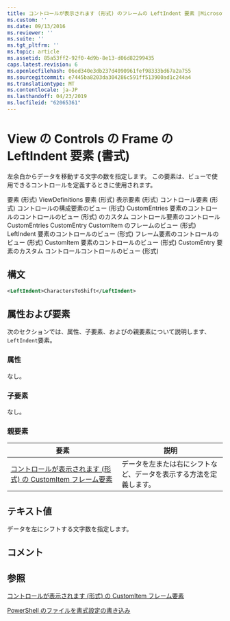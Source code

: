 ```yaml
---
title: コントロールが表示されます (形式) のフレームの LeftIndent 要素 |Microsoft Docs
ms.custom: ''
ms.date: 09/13/2016
ms.reviewer: ''
ms.suite: ''
ms.tgt_pltfrm: ''
ms.topic: article
ms.assetid: 85a53ff2-92f0-4d9b-8e13-d06d82299435
caps.latest.revision: 6
ms.openlocfilehash: 06ed340e3db237d4090961fef98333bd67a2a755
ms.sourcegitcommit: e7445ba8203da304286c591ff513900ad1c244a4
ms.translationtype: MT
ms.contentlocale: ja-JP
ms.lasthandoff: 04/23/2019
ms.locfileid: "62065361"
---
```

# <a name="leftindent-element-for-frame-for-controls-for-view-format"></a>View の Controls の Frame の LeftIndent 要素 (書式)

左余白からデータを移動する文字の数を指定します。 この要素は、ビューで使用できるコントロールを定義するときに使用されます。

要素 (形式) ViewDefinitions 要素 (形式) 表示要素 (形式) コントロール要素 (形式) コントロールの構成要素のビュー (形式) CustomEntries 要素のコントロールのコントロールのビュー (形式) のカスタム コントロール要素のコントロールCustomEntries CustomEntry CustomItem のフレームのビュー (形式) LeftIndent 要素のコントロールのビュー (形式) フレーム要素のコントロールのビュー (形式) CustomItem 要素のコントロールのビュー (形式) CustomEntry 要素のカスタム コントロールコントロールのビュー (形式)

## <a name="syntax"></a>構文

```xml
<LeftIndent>CharactersToShift</LeftIndent>
```

## <a name="attributes-and-elements"></a>属性および要素

次のセクションでは、属性、子要素、およびの親要素について説明します、`LeftIndent`要素。

### <a name="attributes"></a>属性

なし。

### <a name="child-elements"></a>子要素

なし。

### <a name="parent-elements"></a>親要素

|要素|説明|
|-------------|-----------------|
|[コントロールが表示されます (形式) の CustomItem フレーム要素](./frame-element-for-customitem-for-controls-for-view-format.md)|データを左または右にシフトなど、データを表示する方法を定義します。|

## <a name="text-value"></a>テキスト値

データを左にシフトする文字数を指定します。

## <a name="remarks"></a>コメント

## <a name="see-also"></a>参照

[コントロールが表示されます (形式) の CustomItem フレーム要素](./frame-element-for-customitem-for-controls-for-view-format.md)

[PowerShell のファイルを書式設定の書き込み](./writing-a-powershell-formatting-file.md)
